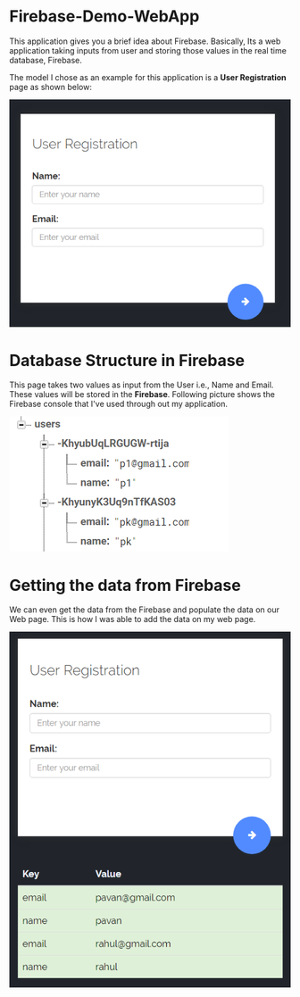 # Firebase-Demo-WebApp
This application gives you a brief idea about Firebase. Basically, Its a web application taking inputs from user and storing those values in the real time database, Firebase. 

The model I chose as an example for this application is a **User Registration** page as shown below:

![Alt text|small](/images/userregistration.png?raw=true "User Registration Page")

# Database Structure in Firebase
This page takes two values as input from the User i.e., Name and Email. These values will be stored in the **Firebase**. Following picture shows the Firebase console that I've used through out my application.

![Alt text](/images/firebaseconsole.png?raw=true "User Registration Page")

# Getting the data from Firebase
We can even get the data from the Firebase and populate the data on our Web page. This is how I was able to add the data on my web page. 

![](/images/readingdata.png?raw=true "User Registration Page")
